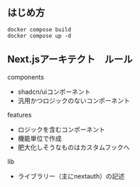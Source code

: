 ## はじめ方
```
docker compose build
docker compose up -d
```
## Next.jsアーキテクト　ルール

components
- shadcn/uiコンポーネント
- 汎用かつロジックのないコンポーネント

features
- ロジックを含むコンポーネント
- 機能単位で作成
- 肥大化しそうなものはカスタムフックへ

lib 
- ライブラリー（主にnextauth）の記述
